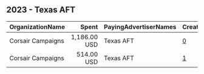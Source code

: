 ## 2023 - Texas AFT 
|OrganizationName|Spent|PayingAdvertiserNames|CreativeUrls|Impressions|Genders|AgeBrackets|CountryCodes|BillingAddresses|CandidateBallotInformation|
|:---|---:|:---|:---|---:|:---|:---|:---|:---|:---|
|Corsair Campaigns|1,186.00 USD|Texas AFT|[0](https://www.snap.com/political-ads/asset/0266962d4dd24915d66e0b74a0666737c567886218553bd32933fea544ca06a2?mediaType=mp4)|606,589||18+|united states|US||
|Corsair Campaigns|514.00 USD|Texas AFT|[1](https://www.snap.com/political-ads/asset/145dfeb7438f7ed55163a7928868a7b1920d63ceecc5fb33eb007b466e562c2f?mediaType=mp4)|231,259||18+|united states|US||
